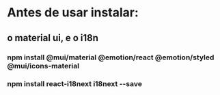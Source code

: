 # Antes de usar instalar:

## o material ui, e o i18n

### npm install @mui/material @emotion/react @emotion/styled @mui/icons-material

### npm install react-i18next i18next --save
